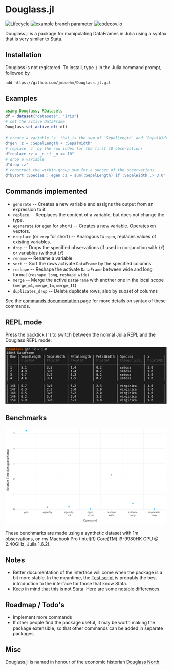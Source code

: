 # Douglass.jl

<!--![Lifecycle](https://img.shields.io/badge/lifecycle-maturing-blue.svg)-->
<!--![Lifecycle](https://img.shields.io/badge/lifecycle-stable-green.svg)
![Lifecycle](https://img.shields.io/badge/lifecycle-retired-orange.svg)
![Lifecycle](https://img.shields.io/badge/lifecycle-archived-red.svg)
![Lifecycle](https://img.shields.io/badge/lifecycle-dormant-blue.svg) -->
![Lifecycle](https://img.shields.io/badge/lifecycle-maturing-blue.svg) ![example branch parameter](https://github.com/jmboehm/Douglass.jl/actions/workflows/ci.yml/badge.svg?branch=master) [![codecov.io](http://codecov.io/github/jmboehm/RegressionTables.jl/coverage.svg?branch=master)](http://codecov.io/github/jmboehm/Douglass.jl?branch=master)


Douglass.jl is a package for manipulating DataFrames in Julia using a syntax that is very similar to Stata.

## Installation

Douglass is not registered. To install, type `]` in the Julia command prompt, followed by
```
add https://github.com/jmboehm/Douglass.jl.git
```

## Examples

```julia
using Douglass, RDatasets
df = dataset("datasets", "iris")
# set the active DataFrame
Douglass.set_active_df(:df)

# create a variable `z` that is the sum of `SepalLength` and `SepalWidth`, for each row
d"gen :z = :SepalLength + :SepalWidth"
# replace `z` by the row index for the first 10 observations
d"replace :z = _n if _n <= 10"
# drop a variable
d"drop :z"
# construct the within-group sum for a subset of the observations
d"bysort :Species : egen :z = sum(:SepalLength) if :SepalWidth .> 3.0"
```

## Commands implemented

- `generate` -- Creates a new variable and assigns the output from an expression to it.
- `replace` -- Recplaces the content of a variable, but does not change the type.
- `egenerate` (or `egen` for short) -- Creates a new variable. Operates on vectors.
- `ereplace` (or `erep` for short) -- Analogous to `egen`, replaces values of existing variables.
- `drop` -- Drops the specified observations (if used in conjunction with `if`) or variables (without `if`)
- `rename` -- Rename a variable
- `sort` -- Sort the rows activate `DataFrame` by the specified columns
- `reshape` -- Reshape the activate `DataFrame` between wide and long format (`reshape_long`, `reshape_wide`)
- `merge` -- Merge the active `DataFrame` with another one in the local scope (`merge_m1`, `merge_1m`, `merge_11`)
- `duplicates_drop` -- Delete duplicate rows, also by subset of columns

See the [commands documentation page](commands.md) for more details on syntax of these commands.

## REPL mode

Press the backtick (`` ` ``) to switch between the normal Julia REPL and the Douglass REPL mode:

![REPL Screenshot](repl.png "Douglass REPL Screenshot")

## Benchmarks

![benchmark](benchmark/benchmark.png "Benchmarks")

These benchmarks are made using a synthetic dataset with 1m observations, on my Macbook Pro (Intel(R) Core(TM) i9-9980HK CPU @ 2.40GHz, Julia 1.6.2).

## Notes

- Better documentation of the interface will come when the package is a bit more stable. In the meantime, the [Test script](https://github.com/jmboehm/Douglass.jl/blob/master/test/Douglass.jl) is probably the best introduction to the interface for those that know Stata.
- Keep in mind that this is not Stata. [Here](differences-from-Stata.md) are some notable differences.

## Roadmap / Todo's

- Implement more commands
- If other people find the package useful, it may be worth making the package extensible, so that other commands can be added in separate packages

## Misc

Douglass.jl is named in honour of the economic historian [Douglass North](https://en.wikipedia.org/wiki/Douglass_North).
